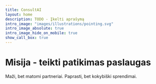 ```yaml
---
title: ConsultAI
layout: home
description: TODO - Įkelti aprašymą
intro_image: "images/illustrations/pointing.svg"
intro_image_absolute: true
intro_image_hide_on_mobile: true
show_call_box: true
---
```


# Misija - teikti patikimas paslaugas

Maži, bet matomi partneriai.  Paprasti, bet kokybiški sprendimai.
